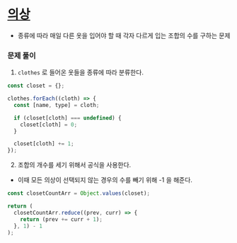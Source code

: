 # [의상](https://school.programmers.co.kr/learn/courses/30/lessons/42578)

- 종류에 따라 매일 다른 옷을 입어야 할 때 각자 다르게 입는 조합의 수를 구하는 문제

### 문제 풀이

1. `clothes` 로 들어온 옷들을 종류에 따라 분류한다.

```js
const closet = {};

clothes.forEach((cloth) => {
  const [name, type] = cloth;

  if (closet[cloth] === undefined) {
    closet[cloth] = 0;
  }

  closet[cloth] += 1;
});
```

2. 조합의 개수를 세기 위해서 공식을 사용한다.

- 이때 모든 의상이 선택되지 않는 경우의 수를 빼기 위해 -1 을 해준다.

```js
const closetCountArr = Object.values(closet);

return (
  closetCountArr.reduce((prev, curr) => {
    return (prev += curr + 1);
  }, 1) - 1
);
```
